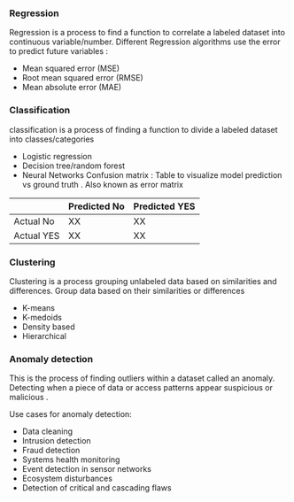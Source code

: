 ### Regression
Regression is a process to find a function to correlate a labeled dataset into continuous variable/number.
Different Regression algorithms use the error to predict future variables :
* Mean squared error (MSE)
* Root mean squared error (RMSE)
* Mean absolute error (MAE)

### Classification
classification is a process of finding a function to divide a labeled dataset into classes/categories
* Logistic regression
* Decision tree/random forest
* Neural Networks
Confusion matrix : Table to visualize model prediction vs ground truth . Also known as error matrix

|            | Predicted No | Predicted YES |
| ---------- | ------------ | ------------- |
| Actual No  | XX           | XX            |
| Actual YES | XX           | XX            |

### Clustering
Clustering is a process grouping unlabeled data based on similarities and differences.
Group data based on their similarities or differences
* K-means
* K-medoids
* Density based
* Hierarchical

### Anomaly detection

This is the process of finding outliers within a dataset called an anomaly.
Detecting when a piece of data or access patterns appear suspicious or malicious . 

Use cases for anomaly detection:
* Data  cleaning 
* Intrusion detection
* Fraud detection
* Systems health monitoring
* Event detection in sensor networks
* Ecosystem disturbances
* Detection of critical and cascading flaws

